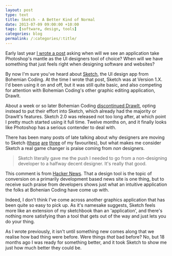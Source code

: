 ```yaml
---
layout: post
type: text
title: Sketch - A Better Kind of Normal
date: 2013-07-09 09:00:00 +10:00
tags: [software, design, tools]
categories: blog
permalink: /:categories/:title/
---
```


Early last year [I wrote a post](http://aaronmoodie.com/blog/webdesign-and-the-new-normal/) asking when will we see an application take Photoshop's mantle as the UI designers tool of choice? When will we have something that just feels right when designing software and websites?

By now I'm sure you've heard about [Sketch](http://www.bohemiancoding.com/sketch/), the UI design app from Bohemian Coding. At the time I wrote that post, Sketch was at Version 1.X. I'd been using it on and off, but it was still quite basic, and also competing for attention with Bohemian Coding's other graphic editing application, DrawIt. 

About a week or so later Bohemian Coding [discontinued DrawIt](http://www.bohemiancoding.com/about/blog/drawit-discontinued/), opting instead to put their effort into Sketch, which already had the majority or DrawIt's features. Sketch 2.0 was released not too long after, at which point I pretty much started using it full time. Twelve months on, and it finally looks like Photoshop has a serious contender to deal with.

There has been many posts of late talking about why designers are moving to Sketch ([these](http://www.subtraction.com/2013/06/05/weighing-sketch-and-photoshop) [are](http://blog.mengto.com/sketch-vs-photoshop/) [three](https://medium.com/design-ux/25545f6cb161) of my favourites), but what makes me consider Sketch a real game changer is praise coming from _non_ designers.

> Sketch literally gave me the push I needed to go from a non-designing developer to a halfway decent designer. It's really that good.

This comment is from [Hacker News](https://news.ycombinator.com/item?id=6011109). That a design tool is the topic of conversion on a primarily development based news site is one thing, but to receive such praise from developers shows just what an intuitive application the folks at Bohenian Coding have come up with. 

Indeed, I don't think I've come across another graphics application that has been quite so easy to pick up. As it's namesake suggests, Sketch feels more like an extension of my sketchbook than an 'application', and there's nothing more satisfying than a tool that gets out of the way and just lets you do your thing.

As I wrote previously, it isn't until something new comes along that we realise how bad thing were before. Were things _that_ bad before? No, but 18 months ago I was ready for something better, and it took Sketch to show me just how much better they could be.




